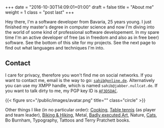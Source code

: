 +++
date = "2016-10-30T14:09:01+01:00"
draft = false
title = "About me"
weight = 1
class = "post last"
+++

Hey there, I'm a software developer from Bavaria, 25 years young. I just
finished my master's degree in computer science and now I'm diving into the
world of some kind of professional software developement. In my spare time I'm
an active developer of free (as in freedom and also as in free beer) software.
See the bottom of this site for my projects. See the next page to find out what
languages and techniques I'm into.

## Contact

I care for privacy, therefore you won't find me on social networks. If you want
to contact me, email is the way to go: <a
href="mailto:sahib@online.de">``sahib@online.de``</a>. Alternatively you can
use my XMPP handle, which is named ``sahib@jabber.nullcat.de``. If you want to
talk dirty to me, my PGP key ID is
[``AF3D5DAC``](https://pgp.mit.edu/pks/lookup?op=vindex&search=0x60464F5AAF3D5DAC).

{{< figure src="/public/images/avatar.png" title="" class="circle" >}}

<span class="italic">Other things I like (in no particular order):</span>
[Cooking](https://studentkittens.github.io/recipes),
[Table tennis](http://bttv.click-tt.de/cgi-bin/WebObjects/nuLigaTTDE.woa/wa/teamPortrait?teamtable=2331279&pageState=vorrunde&championship=K305+2016%2F17&group=277527) (as player and team leader), [Biking & Hiking](https://www.komoot.de/user/311393048714), Metal, [Badly executed Art](http://frogoncoffee.deviantart.com/), Nature, [Cats](https://imgur.com/a/gGvgW), Bo Burnham, Typography, Tattoos and Terry Pratchett books.
